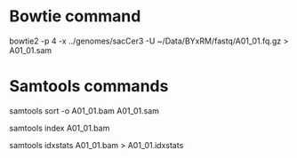 # Bowtie command
bowtie2 -p 4 -x ../genomes/sacCer3 -U ~/Data/BYxRM/fastq/A01_01.fq.gz > A01_01.sam

# Samtools commands
samtools sort -o A01_01.bam A01_01.sam

samtools index A01_01.bam 

samtools idxstats A01_01.bam > A01_01.idxstats